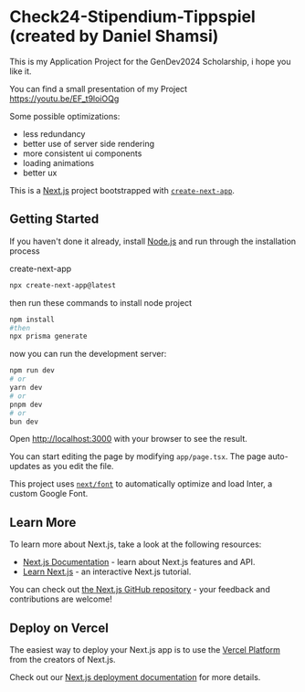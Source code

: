 # Check24-Stipendium-Tippspiel (created by Daniel Shamsi)
This is my Application Project for the GenDev2024 Scholarship, i hope you like it.

You can find a small presentation of my Project 
https://youtu.be/EF_t9loiOQg

Some possible optimizations:
- less redundancy
- better use of server side rendering
- more consistent ui components
- loading animations
- better ux


This is a [Next.js](https://nextjs.org/) project bootstrapped with [`create-next-app`](https://github.com/vercel/next.js/tree/canary/packages/create-next-app).

## Getting Started
If you haven't done it already, install [Node.js](https://nodejs.org/en) and run through the installation process

create-next-app
```bash
npx create-next-app@latest
```

then run these commands to install node project
```bash
npm install
#then
npx prisma generate
```

now you can run the development server:

```bash
npm run dev
# or
yarn dev
# or
pnpm dev
# or
bun dev
```

Open [http://localhost:3000](http://localhost:3000) with your browser to see the result.

You can start editing the page by modifying `app/page.tsx`. The page auto-updates as you edit the file.

This project uses [`next/font`](https://nextjs.org/docs/basic-features/font-optimization) to automatically optimize and load Inter, a custom Google Font.

## Learn More

To learn more about Next.js, take a look at the following resources:

- [Next.js Documentation](https://nextjs.org/docs) - learn about Next.js features and API.
- [Learn Next.js](https://nextjs.org/learn) - an interactive Next.js tutorial.

You can check out [the Next.js GitHub repository](https://github.com/vercel/next.js/) - your feedback and contributions are welcome!

## Deploy on Vercel

The easiest way to deploy your Next.js app is to use the [Vercel Platform](https://vercel.com/new?utm_medium=default-template&filter=next.js&utm_source=create-next-app&utm_campaign=create-next-app-readme) from the creators of Next.js.

Check out our [Next.js deployment documentation](https://nextjs.org/docs/deployment) for more details.
